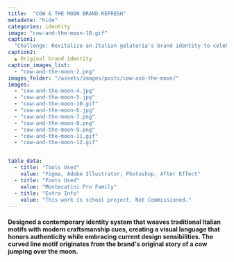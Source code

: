 ```yaml
---
title:  "COW & THE MOON BRAND REFRESH"
metadate: "hide"
categories: identity
image: "cow-and-the-moon-10.gif"
caption1: 
  "Challenge: Revitalize an Italian gelateria's brand identity to celebrate its artisanal heritage while appealing to contemporary, culturally-aware families seeking authentic food experiences in a modern context."
caption2: 
  ▲ Original brand identity
caption_images_list: 
  - "cow-and-the-moon-2.png"
images_folder: "/assets/images/posts/cow-and-the-moon/"
images:
  - "cow-and-the-moon-4.jpg"
  - "cow-and-the-moon-5.jpg"
  - "cow-and-the-moon-10.gif" 
  - "cow-and-the-moon-6.jpg"
  - "cow-and-the-moon-7.png"
  - "cow-and-the-moon-8.png"
  - "cow-and-the-moon-9.png"
  - "cow-and-the-moon-11.gif"
  - "cow-and-the-moon-12.gif"


table_data:
  - title: "Tools Used"
    value: "Figma, Adobe Illustrator, Photoshop, After Effect"
  - title: "Fonts Used"
    value: "Montecatini Pro Family"
  - title: "Extra Info"
    value: "This work is school project. Not Commissioned." 
---
```



#### Designed a contemporary identity system that weaves traditional Italian motifs with modern craftsmanship cues, creating a visual language that honors authenticity while embracing current design sensibilities. The curved line motif originates from the brand's original story of a cow jumping over the moon.

<!--
<br>
↳ A flexible visual identity adapts to different aspect ratios while maintaining a consistentcy.
<br>
↳ Pistachio color is used appropriately throughout the graphics as an accent.
<br>
↳ A coaster was created using an abstract cow shape variation, incorporating traditional Italian pattern elements.
<br>
↳ For the campaign, G’ stands for Good, which connects with Australian culture: “G’day,” “G’People,” and “Great Gelato.”
<br>
↳ Merchandise was also created with the venue's heritage in mind, featuring the tagline.
-->
